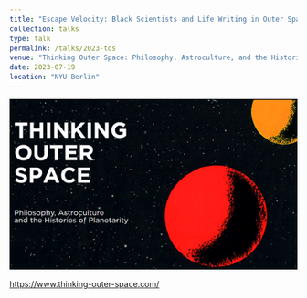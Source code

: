 ```yaml
---
title: "Escape Velocity: Black Scientists and Life Writing in Outer Space"
collection: talks
type: talk
permalink: /talks/2023-tos
venue: "Thinking Outer Space: Philosophy, Astroculture, and the Histories of Planetarity"
date: 2023-07-19
location: "NYU Berlin"
---
```


![Screenshot of the Thinking Outer Space conference website showing the title of the conference, "Thinking Outer Space: Philosophy, Astroculture, and the Histories of Planetarity," against a retro, cosmic background](/assets/images/talks/2023-TOS.png)

https://www.thinking-outer-space.com/
